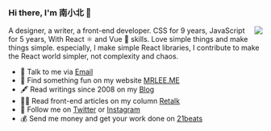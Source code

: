 ### Hi there, I'm 南小北 👋

<img align="right" src="https://github-readme-stats.vercel.app/api?username=nanxiaobei&title_color=fff&text_color=fff&icon_color=ccc&bg_color=000&hide_title=true&show_icons=true" />

A designer, a writer, a front-end developer. CSS for 9 years, JavaScript for 5 years, With React ⚛️ and Vue 🔰 skills. Love simple things and make things simple. especially, I make simple React libraries, I contribute to make the React world simpler, not complexity and chaos.

- 📮 Talk to me via [Email](mailto:nanxiaobei@gmail.com)
- 📱 Find something fun on my website [MRLEE.ME](https://mrlee.me/)
- 🖋 Read writings since 2008 on my [Blog](https://mrlee.me/blog/)
- 👨‍💻 Read front-end articles on my column [Retalk](https://zhuanlan.zhihu.com/retalk/)
- 🤳 Follow me on [Twitter](https://twitter.com/nanxiaobei) or [Instagram](https://www.instagram.com/nan.xiaobei/)
- 💰 Send me money and get your work done on [21beats](https://21beats.com/)
